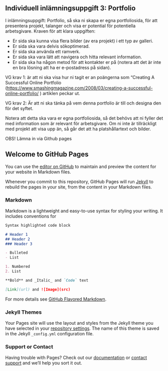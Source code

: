 ## Individuell inlämningsuppgift 3: Portfolio
I inlämningsuppgift: Portfolio, så ska ni skapa er egna portfoliosida, för att presentera projekt, talanger och visa er potential för potentiella arbetsgivare. Kraven för att klara uppgiften:

- Er sida ska kunna visa flera bilder (av era projekt) i ett typ av galleri.
- Er sida ska vara delvis sökoptimerad.
- Er sida ska använda ett ramverk.
- Er sida ska vara lätt att navigera och hitta relevant information.
- Er sida ska ha någon metod för att kontakter er på (notera att det är inte en bra lösning att ha er e-postadress på sidan).

VG krav 1: är att ni ska visa hur ni tagit er an poängerna som “Creating A Successful Online Portfolio (https://www.smashingmagazine.com/2008/03/creating-a-successful-online-portfolio/ ) artiklen peckar ut.

VG krav 2: Är att ni ska tänka på vem denna portfolio är till och designa den för det syftet. 

Notera att detta ska vara er egna portfoliosida, så det behövs att ni fyller det med information som är relevant för arbetsgivare. Om ni inte är tillräckligt med projekt att visa upp än, så går det att ha platshållartext och bilder.

OBS! Lämna in via Github pages

## Welcome to GitHub Pages

You can use the [editor on GitHub](https://github.com/himmelstrutz/reslow/edit/main/README.md) to maintain and preview the content for your website in Markdown files.

Whenever you commit to this repository, GitHub Pages will run [Jekyll](https://jekyllrb.com/) to rebuild the pages in your site, from the content in your Markdown files.

### Markdown

Markdown is a lightweight and easy-to-use syntax for styling your writing. It includes conventions for

```markdown
Syntax highlighted code block

# Header 1
## Header 2
### Header 3

- Bulleted
- List

1. Numbered
2. List

**Bold** and _Italic_ and `Code` text

[Link](url) and ![Image](src)
```

For more details see [GitHub Flavored Markdown](https://guides.github.com/features/mastering-markdown/).

### Jekyll Themes

Your Pages site will use the layout and styles from the Jekyll theme you have selected in your [repository settings](https://github.com/himmelstrutz/reslow/settings). The name of this theme is saved in the Jekyll `_config.yml` configuration file.

### Support or Contact

Having trouble with Pages? Check out our [documentation](https://docs.github.com/categories/github-pages-basics/) or [contact support](https://github.com/contact) and we’ll help you sort it out.
